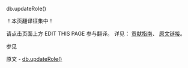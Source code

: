  db.updateRole()

 ！本页翻译征集中！

请点击页面上方 EDIT THIS PAGE 参与翻译。
详见：
[贡献指南]( https://github.com/whaleal/MongoDB-Manual-zh/blob/master/CONTRIBUTING.md )、
[原文链接](  https://docs.mongodb.com/manual/reference/method/db.updateRole/  )。

 参见

原文 - [db.updateRole()]( https://docs.mongodb.com/manual/reference/method/db.updateRole/ )

